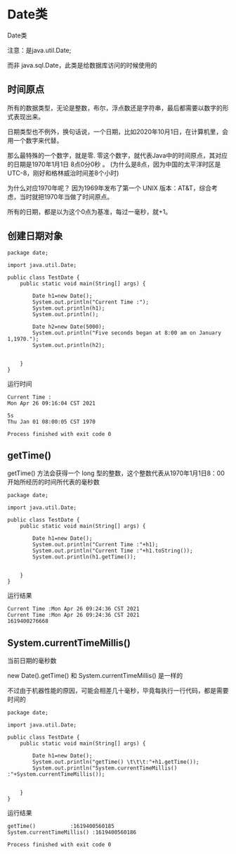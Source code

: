 # Date类

Date类

注意：是java.util.Date;

而非 java.sql.Date，此类是给数据库访问的时候使用的

## 时间原点

所有的数据类型，无论是整数，布尔，浮点数还是字符串，最后都需要以数字的形式表现出来。

日期类型也不例外，换句话说，一个日期，比如2020年10月1日，在计算机里，会用一个数字来代替。

那么最特殊的一个数字，就是零. 零这个数字，就代表Java中的时间原点，其对应的日期是1970年1月1日 8点0分0秒 。 (为什么是8点，因为中国的太平洋时区是UTC-8，刚好和格林威治时间差8个小时)

为什么对应1970年呢？ 因为1969年发布了第一个 UNIX 版本：AT&T，综合考虑，当时就把1970年当做了时间原点。

所有的日期，都是以为这个0点为基准，每过一毫秒，就+1。

## 创建日期对象

```
package date;

import java.util.Date;

public class TestDate {
    public static void main(String[] args) {

        Date h1=new Date();
        System.out.println("Current Time :");
        System.out.println(h1);
        System.out.println();

        Date h2=new Date(5000);
        System.out.println("Five seconds began at 8:00 am on January 1,1970.");
        System.out.println(h2);


    }
}
```

运行时间

```
Current Time :
Mon Apr 26 09:16:04 CST 2021

5s
Thu Jan 01 08:00:05 CST 1970

Process finished with exit code 0

```

## getTime()

getTime() 方法会获得一个 long 型的整数，这个整数代表从1970年1月1日8：00开始所经历的时间所代表的毫秒数

```
package date;

import java.util.Date;

public class TestDate {
    public static void main(String[] args) {

        Date h1=new Date();
        System.out.println("Current Time :"+h1);
        System.out.println("Current Time :"+h1.toString());
        System.out.println(h1.getTime());


    }
}
```
运行结果
```
Current Time :Mon Apr 26 09:24:36 CST 2021
Current Time :Mon Apr 26 09:24:36 CST 2021
1619400276668
```

## System.currentTimeMillis()

当前日期的毫秒数

new Date().getTime() 和 System.currentTimeMillis() 是一样的

不过由于机器性能的原因，可能会相差几十毫秒，毕竟每执行一行代码，都是需要时间的
```
package date;

import java.util.Date;

public class TestDate {
    public static void main(String[] args) {

        Date h1=new Date();
        System.out.println("getTime() \t\t\t:"+h1.getTime());
        System.out.println("System.currentTimeMillis() :"+System.currentTimeMillis());


    }
}

```
运行结果
```
getTime() 			:1619400560185
System.currentTimeMillis() :1619400560186

Process finished with exit code 0
```